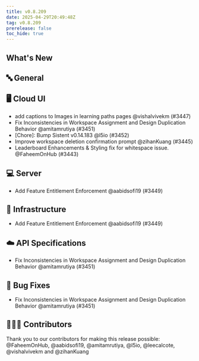 ```yaml
---
title: v0.8.209
date: 2025-04-29T20:49:48Z
tag: v0.8.209
prerelease: false
toc_hide: true
---
```


## What's New
## 🔤 General
## 🖥 Cloud UI

-  add captions to Images in learning paths pages @vishalvivekm (#3447)
- Fix Inconsistencies in Workspace Assignment and Design Duplication Behavior @amitamrutiya (#3451)
- [Chore]: Bump Sistent v0.14.183 @l5io (#3452)
-  Improve workspace deletion confirmation prompt @zihanKuang (#3445)
- Leaderboard Enhancements & Styling fix for whitespace issue. @FaheemOnHub (#3443)

## 💻 Server

- Add Feature Entitlement Enforcement @aabidsofi19 (#3449)

## 🦴 Infrastructure

- Add Feature Entitlement Enforcement @aabidsofi19 (#3449)

## ☁️ API Specifications

- Fix Inconsistencies in Workspace Assignment and Design Duplication Behavior @amitamrutiya (#3451)

## 🐛 Bug Fixes

- Fix Inconsistencies in Workspace Assignment and Design Duplication Behavior @amitamrutiya (#3451)

## 👨🏽‍💻 Contributors

Thank you to our contributors for making this release possible:
@FaheemOnHub, @aabidsofi19, @amitamrutiya, @l5io, @leecalcote, @vishalvivekm and @zihanKuang

